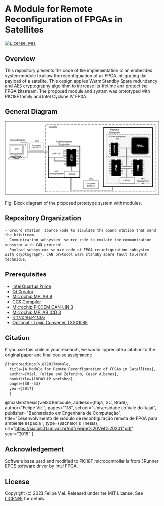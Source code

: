 # A Module for Remote Reconfiguration of FPGAs in Satellites
[![License: MIT](https://img.shields.io/badge/License-MIT-yellow.svg)](https://opensource.org/licenses/MIT)

## Overview
This repository presents the code of the implementation of an embedded system module to allow the reconfiguration of an FPGA integrating the payload of a satellite. This design applies Warm Standby Spare redundancy and AES cryptography algorithm to increase its lifetime and protect the FPGA bitstream. The proposed module and system was prototyped with PIC18F family and Intel Cyclone IV FPGA.

## General Diagram

<img src="Figure/system.jpg"/>

Fig: Block diagram of the proposed prototype system with modules.

## Repository Organization
	- Ground station: source code to simulate the gound station that send the bitstream.
	- Communication subsystem: source code to emulate the communication subsytem with CAN protocol.
	- Payload subsystem: source code of FPGA reconfiguration subsystem with cryptography, CAN protocol warm standby spare fault tolerant technique.

## Prerequisites

- [Intel Quartus Prime](https://www.intel.com.br/content/www/br/pt/products/details/fpga/development-tools/quartus-prime.html)
- [Qt Creator](https://www.qt.io/product/development-tools)
- [Microchip MPLAB 8](https://www.microchip.com/en-us/tools-resources/archives/mplab-ecosystem)
- [CCS Compiler](https://www.ccsinfo.com/compilers.php)
- [Microchip PICDEM CAN-LIN 3](https://www.microchip.com/en-us/development-tool/dm163011)
- [Microchip MPLAB ICD 3](https://www.microchip.com/en-us/development-tool/dv164035)
- [Kit CoreEP4CE6](https://www.waveshare.com/coreep4ce6.htm)
- [Optional - Logic Converter TXS0108E](https://www.ti.com/product/TXS0108E?utm_source=google&utm_medium=cpc&utm_campaign=asc-null-null-GPN_EN-cpc-pf-google-wwe&utm_content=TXS0108E&ds_k=TXS0108E&DCM=yes&gclid=CjwKCAjw8ZKmBhArEiwAspcJ7jIn69olMPhTf3WOoCju4DAXBMs7yFpxmuKkwnineteVaKQasplu3xoCsWAQAvD_BwE&gclsrc=aw.ds)


## Citation

If you use this code in your research, we would appreciate a citation to the original paper and final course assignment:

	@inproceedings{viel2017module,
      title={A Module for Remote Reconfiguration of FPGAs in Satellites},
      author={Viel, Felipe and Zeferino, Cesar Albenes},
      booktitle={IBERCHIP workshop},
      pages={50--53},
      year={2017}
      }
   @mastersthesis{viel2016module,
	   address={Itajaí, SC, Brasil},
	   author="Felipe Viel",
	   pages="118",
	   school="Universidade do Vale do Itajaí",
	   publisher="Bacharelado em Engenharia de Computação",
	   title="Desenvolvimento de módulo de reconfiguração remota de FPGA para ambiente espacial",
	   type={Bachelor's Thesis},
      url="https://siaibib01.univali.br/pdf/Felipe%20Viel%202017.pdf"
	   year="2016"
	   } 

## Acknowledgement

Software base used and modified to PIC18F microcontroller is from SRunner EPCS software driver by [Intel FPGA](https://www.intel.com/content/www/us/en/support/programmable/support-resources/configuration/cfg-solutions.html).
   
## License

Copyright (c) 2023 Felipe Viel. Released under the MIT License. See [LICENSE](LICENSE) for details.
